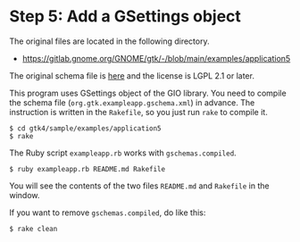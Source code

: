 # Step 5: Add a GSettings object

The original files are located in the following directory.

- https://gitlab.gnome.org/GNOME/gtk/-/blob/main/examples/application5

The original schema file is [here](https://gitlab.gnome.org/GNOME/gtk/-/blob/main/examples/application5/org.gtk.exampleapp.gschema.xml) and the license is LGPL 2.1 or later.

This program uses GSettings object of the GIO library.
You need to compile the schema file (`org.gtk.exampleapp.gschema.xml`) in advance.
The instruction is written in the `Rakefile`, so you just run `rake` to compile it.

```console
$ cd gtk4/sample/examples/application5
$ rake
```

The Ruby script `exampleapp.rb` works with `gschemas.compiled`.

```console
$ ruby exampleapp.rb README.md Rakefile
```

You will see the contents of the two files `README.md` and `Rakefile` in the window.

If you want to remove `gschemas.compiled`, do like this:

```console
$ rake clean
```
